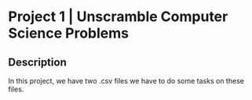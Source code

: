 # Project 1 | Unscramble Computer Science Problems

## Description 
In this project, we have two .csv files we have to do some tasks on these files.
